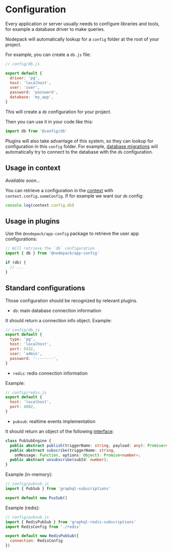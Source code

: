 # Configuration

Every application or server usually needs to configure libraries and tools, for example a database driver to make queries.

Nodepack will automatically lookup for a `config` folder at the root of your project.

For example, you can create a `db.js` file:

```js
// config/db.js

export default {
  driver: 'pg',
  host: 'localhost',
  user: 'user',
  password: 'password',
  database: 'my_app',
}
```

This will create a `db` configuration for your project.

Then you can use it in your code like this:

```js
import db from '@config/db'
```

Plugins will also take advantage of this system, so they can lookup for configuration in this `config` folder. For example, [database migrations](./db-migrations.md) will automatically try to connect to the database with the `db` configuration.

## Usage in context

*Available soon...*

You can retrieve a configuration in the [context](./context.md) with `context.config.someConfig`. If for example we want our `db` config:

```js
console.log(context.config.db)
```

## Usage in plugins

Use the `@nodepack/app-config` package to retrieve the user app configurations:

```js
// Will retrieve the `db` configuration
import { db } from '@nodepack/app-config'

if (db) {
  // ...
}
```

## Standard configurations

Those configuration should be recognized by relevant plugins.

- `db`: main database connection information

It should return a connection info object. Example:

```js
// config/db.js
export default {
  type: 'pg',
  host: 'localhost',
  port: 5432,
  user: 'admin',
  password: '········',
}
```

- `redis`: redis connection information

Example:

```js
// config/redis.js
export default {
  host: 'localhost',
  port: 4002,
}
```

- `pubsub`: realtime events implementation

It should return an object of the following [interface](https://github.com/apollographql/graphql-subscriptions/blob/master/src/pubsub-engine.ts):

```ts
class PubSubEngine {
  public abstract publish(triggerName: string, payload: any): Promise<void>;
  public abstract subscribe(triggerName: string,
    onMessage: Function, options: Object): Promise<number>;
  public abstract unsubscribe(subId: number);
}
```

Example (in-memory):

```js
// config/pubsub.js
import { PubSub } from 'graphql-subscriptions'

export default new PusSub()
```

Example (redis):

```js
// config/pubsub.js
import { RedisPubSub } from 'graphql-redis-subscriptions'
import RedisConfig from './redis'

export default new RedisPubSub({
  connection: RedisConfig
})
```
